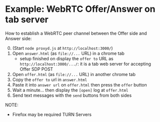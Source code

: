 # Example: WebRTC Offer/Answer on tab server

How to establish a WebRTC peer channel between the Offer side and Answer side:

0. (Start `node proxyd.js` at `http://localhost:3000/`)
1. Open `answer.html` (as `file://...` URL) in a chrome tab
    - setup finished on display 
      the `offer to` URL as `http://localhost:3000/.../`:
      it is a tab web server for accepting Offer SDP POST
2. Open `offer.html` (as `file://...` URL) in another chrome tab
3. Copy the `offer to` url in `answer.html`
4. Paste it into `answer url` on `offer.html` then press the `offer` button
5. Wait a minute... then display the `[open]` log at `offer.html`
6. Send text messages with the `send` buttons from both sides

NOTE:

- Firefox may be required TURN Servers
